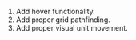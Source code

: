 


1. Add hover functionality.
2. Add proper grid pathfinding.
3. Add proper visual unit movement.

